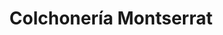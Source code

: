 ---
title: "Colchonería Montserrat"
url: /cornella-de-llobregat/colchoneria-montserrat/
shop: Betten
---